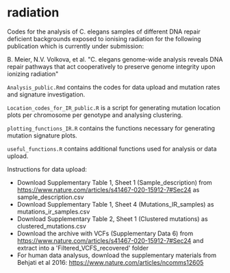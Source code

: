 # radiation
Codes for the analysis of C. elegans samples of different DNA repair deficient backgrounds exposed to ionising radiation for the following publication which is currently under submission:

B. Meier, N.V. Volkova, et al. "C. elegans genome-wide analysis reveals DNA repair pathways that act cooperatively to preserve genome integrity upon ionizing radiation"

`Analysis_public.Rmd` contains the codes for data upload and mutation rates and signature investigation.

`Location_codes_for_IR_public.R` is a script for generating mutation location plots per chromosome per genotype and analysing clustering.

`plotting_functions_IR.R` contains the functions necessary for generating mutation signature plots.

`useful_functions.R` contains additional functions used for analysis or data upload.

Instructions for data upload:

- Download Supplementary Table 1, Sheet 1 (Sample_description) from https://www.nature.com/articles/s41467-020-15912-7#Sec24 as sample_description.csv
- Download Supplementary Table 1, Sheet 4 (Mutations_IR_samples) as mutations_ir_samples.csv
- Download Supplementary Table 2, Sheet 1 (Clustered mutations) as clustered_mutations.csv
- Download the archive with VCFs (Supplementary Data 6) from https://www.nature.com/articles/s41467-020-15912-7#Sec24 and extract into a 'Filtered_VCFS_recovered' folder
- For human data analysus, download the supplementary materials from Behjati et al 2016: https://www.nature.com/articles/ncomms12605
